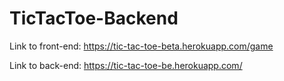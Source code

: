 # TicTacToe-Backend

Link to front-end: https://tic-tac-toe-beta.herokuapp.com/game

Link to back-end: https://tic-tac-toe-be.herokuapp.com/
